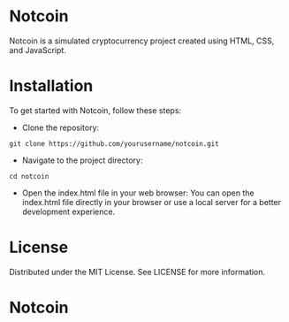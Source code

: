 # Notcoin

Notcoin is a simulated cryptocurrency project created using HTML, CSS, and JavaScript.

# Installation
To get started with Notcoin, follow these steps:

- Clone the repository:
```
git clone https://github.com/yourusername/notcoin.git
```

- Navigate to the project directory:
```
cd notcoin
```

- Open the index.html file in your web browser:
You can open the index.html file directly in your browser or use a local server for a better development experience.

# License
Distributed under the MIT License. See LICENSE for more information.
# Notcoin
